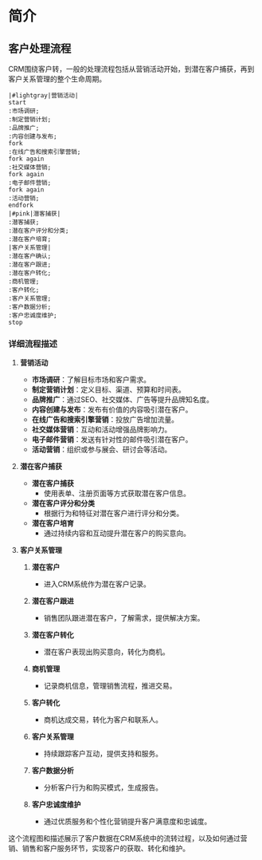 # 简介

## 客户处理流程

CRM围绕客户转，一般的处理流程包括从营销活动开始，到潜在客户捕获，再到客户关系管理的整个生命周期。

```plantuml
|#lightgray|营销活动|
start
:市场调研;
:制定营销计划;
:品牌推广;
:内容创建与发布;
fork
:在线广告和搜索引擎营销;
fork again
:社交媒体营销;
fork again
:电子邮件营销;
fork again
:活动营销;
endfork
|#pink|潜客捕获|
:潜客捕获;
:潜在客户评分和分类;
:潜在客户培育;
|客户关系管理|
:潜在客户确认;
:潜在客户跟进;
:潜在客户转化;
:商机管理;
:客户转化;
:客户关系管理;
:客户数据分析;
:客户忠诚度维护;
stop
```

### 详细流程描述

1. **营销活动**

   - **市场调研**：了解目标市场和客户需求。
   - **制定营销计划**：定义目标、渠道、预算和时间表。
   - **品牌推广**：通过SEO、社交媒体、广告等提升品牌知名度。
   - **内容创建与发布**：发布有价值的内容吸引潜在客户。
   - **在线广告和搜索引擎营销**：投放广告增加流量。
   - **社交媒体营销**：互动和活动增强品牌影响力。
   - **电子邮件营销**：发送有针对性的邮件吸引潜在客户。
   - **活动营销**：组织或参与展会、研讨会等活动。

2. **潜在客户捕获**

   - **潜在客户捕获**
     - 使用表单、注册页面等方式获取潜在客户信息。
   - **潜在客户评分和分类**
     - 根据行为和特征对潜在客户进行评分和分类。
   - **潜在客户培育**
     - 通过持续内容和互动提升潜在客户的购买意向。

3. **客户关系管理**

   1. **潜在客户**

      - 进入CRM系统作为潜在客户记录。

   2. **潜在客户跟进**

      - 销售团队跟进潜在客户，了解需求，提供解决方案。

   3. **潜在客户转化**

      - 潜在客户表现出购买意向，转化为商机。

   4. **商机管理**

      - 记录商机信息，管理销售流程，推进交易。

   5. **客户转化**

      - 商机达成交易，转化为客户和联系人。

   6. **客户关系管理**

      - 持续跟踪客户互动，提供支持和服务。

   7. **客户数据分析**

      - 分析客户行为和购买模式，生成报告。

   8. **客户忠诚度维护**
      - 通过优质服务和个性化营销提升客户满意度和忠诚度。

这个流程图和描述展示了客户数据在CRM系统中的流转过程，以及如何通过营销、销售和客户服务环节，实现客户的获取、转化和维护。
